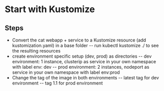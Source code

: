 # Start with Kustomize

## Steps
- Convert the cat webapp + service to a Kustomize resource (add kustomization.yaml) in a base folder
-- run kubectl kustomize ./ to see the resulting resources
- create environment specific setup (dev, prod) as directories
-- dev environment: 1 instance, clusterip as service in your own namespace with label env: dev
-- prod environment: 2 instances, nodeport as service in your own namespace with label env:prod
- Change the tag of the image in both environments
-- latest tag for dev environment
-- tag 1.1 for prod environment
